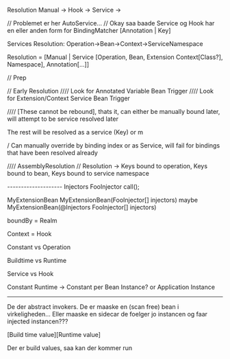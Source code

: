 Resolution 
  Manual  -> 
  Hook    ->
  Service ->
  
// Problemet er her AutoService...
// Okay saa baade Service og Hook har en eller anden form for BindingMatcher [Annotation | Key]

Services Resolution: Operation->Bean->Context->ServiceNamespace

Resolution = [Manual | Service [Operation, Bean, Extension Context[Class?], Namespace], Annotation[...]]


// Prep

// Early Resolution
//// Look for Annotated Variable Bean Trigger
//// Look for Extension/Context Service Bean Trigger

////  [These cannot be rebound], thats it, can either be manually bound later, will attempt to be service resolved later

The rest will be resolved as a service (Key) or m

/ Can manually override by binding index or as Service, will fail for bindings that have been resolved already

//// AssemblyResolution
// Resolution -> Keys bound to operation, Keys bound to bean, Keys bound to service namespace



-------------------- Injectors
FooInjector
  call();


MyExtensionBean
   MyExtensionBean(FooInjector[] injectors) maybe MyExtensionBean(@Injectors FooInjector[] injectors) 
  



boundBy = Realm

Context = Hook

  
Constant vs Operation

Buildtime vs Runtime

Service vs Hook

Constant Runtime -> Constant per Bean Instance? or Application Instance

----
De der abstract invokers. De er maaske en (scan free) bean i virkeligheden... Eller maaske en sidecar de foelger jo instancen og faar injected instancen???
  
  [Build time value][Runtime value]

Der er build values, saa kan der kommer run